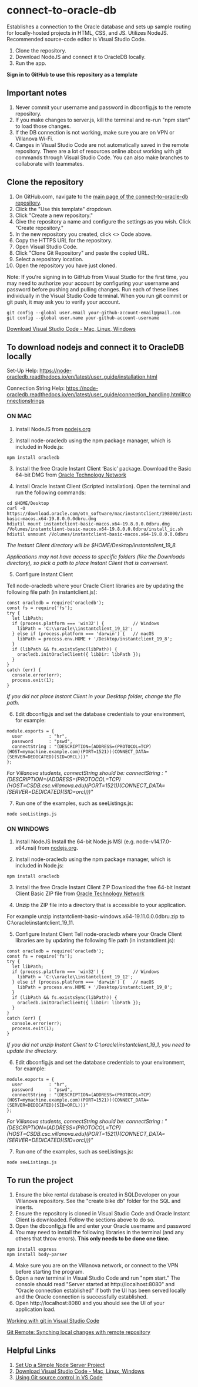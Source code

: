 # connect-to-oracle-db
Establishes a connection to the Oracle database and sets up sample routing for locally-hosted projects in HTML, CSS, and JS. Utilizes NodeJS. Recommended source-code editor is Visual Studio Code.

1. Clone the repository.
2. Download NodeJS and connect it to OracleDB locally.
3. Run the app.

**Sign in to GitHub to use this repository as a template**

## Important notes
1. Never commit your username and password in dbconfig.js to the remote repository.
2. If you make changes to server.js, kill the terminal and re-run "npm start" to load those changes.
3. If the DB connection is not working, make sure you are on VPN or Villanova Wi-Fi.
4. Canges in Visual Studio Code are not automatically saved in the remote repository. There are a lot of resources online about working with git commands through Visual Studio Code. You can also make branches to collaborate with teammates.

## Clone the repository
1. On GitHub.com, navigate to the [main page of the connect-to-oracle-db repository](https://github.com/liz-ohara/connect-to-oracle-db).
2. Click the "Use this template" dropdown.
3. Click "Create a new repository."
4. Give the repository a name and configure the settings as you wish. Click "Create repository."
5. In the new repository you created, click <> Code above.
6. Copy the HTTPS URL for the repository.
7. Open Visual Studio Code.
8. Click "Clone Git Repository" and paste the copied URL.
9. Select a repository location.
10. Open the repository you have just cloned.

Note: If you're signing in to GitHub from Visual Studio for the first time, you may need to authorize your account by configuring your username and password before pushing and pulling changes. Run each of these lines individually in the Visual Studio Code terminal. When you run git commit or git push, it may ask you to verify your account.
```
git config --global user.email your-github-account-email@gmail.com
git config --global user.name your-github-account-username
```

[Download Visual Studio Code - Mac, Linux, Windows](https://code.visualstudio.com/download)

## To download nodejs and connect it to OracleDB locally
Set-Up Help: https://node-oracledb.readthedocs.io/en/latest/user_guide/installation.html

Connection String Help: https://node-oracledb.readthedocs.io/en/latest/user_guide/connection_handling.html#connectionstrings

### ON MAC 
1. Install NodeJS from [nodejs.org](https://nodejs.org/en)

2. Install node-oracledb using the npm package manager, which is included in Node.js:
```
npm install oracledb
```
3. Install the free Oracle Instant Client ‘Basic’ package.
Download the Basic 64-bit DMG from [Oracle Technology Network](https://www.oracle.com/database/technologies/instant-client/winx64-64-downloads.html)

4. Install Oracle Instant Client (Scripted installation). Open the terminal and run the following commands:
```
cd $HOME/Desktop
curl -O https://download.oracle.com/otn_software/mac/instantclient/198000/instantclient-basic-macos.x64-19.8.0.0.0dbru.dmg
hdiutil mount instantclient-basic-macos.x64-19.8.0.0.0dbru.dmg
/Volumes/instantclient-basic-macos.x64-19.8.0.0.0dbru/install_ic.sh
hdiutil unmount /Volumes/instantclient-basic-macos.x64-19.8.0.0.0dbru
```

_The Instant Client directory will be $HOME/Desktop/instantclient_19_8._

_Applications may not have access to specific folders (like the Downloads directory), so pick a path to place Instant Client that is convenient._

5. Configure Instant Client

Tell node-oracledb where your Oracle Client libraries are by updating the following file path (in instantclient.js):
```
const oracledb = require('oracledb');
const fs = require('fs');
try {
  let libPath;
  if (process.platform === 'win32') {           // Windows
    libPath = 'C:\\oracle\\instantclient_19_12';
  } else if (process.platform === 'darwin') {   // macOS
    libPath = process.env.HOME + '/Desktop/instantclient_19_8';
  }
  if (libPath && fs.existsSync(libPath)) {
    oracledb.initOracleClient({ libDir: libPath });
  }
}
catch (err) {
  console.error(err);
  process.exit(1);
}
```
_If you did not place Instant Client in your Desktop folder, change the file path._

6. Edit dbconfig.js and set the database credentials to your environment, for example:
```
module.exports = {
  user          : "hr",
  password      : "pswd",
  connectString : "(DESCRIPTION=(ADDRESS=(PROTOCOL=TCP)(HOST=mymachine.example.com)(PORT=1521))(CONNECT_DATA=(SERVER=DEDICATED)(SID=ORCL)))"
};
```
_For Villanova students, connectString should be:
connectString : "(DESCRIPTION=(ADDRESS=(PROTOCOL=TCP)(HOST=CSDB.csc.villanova.edu)(PORT=1521))(CONNECT_DATA=(SERVER=DEDICATED)(SID=orcl)))"_

7. Run one of the examples, such as seeListings.js:
```
node seeListings.js 
```
### ON WINDOWS
1. Install NodeJS
Install the 64-bit Node.js MSI (e.g. node-v14.17.0-x64.msi) from [nodejs.org](https://nodejs.org/en).

2. Install node-oracledb using the npm package manager, which is included in Node.js:
```
npm install oracledb
```
3. Install the free Oracle Instant Client ZIP
Download the free 64-bit Instant Client Basic ZIP file from [Oracle Technology Network](https://www.oracle.com/database/technologies/instant-client/winx64-64-downloads.html)

4. Unzip the ZIP file into a directory that is accessible to your application.

For example unzip instantclient-basic-windows.x64-19.11.0.0.0dbru.zip to C:\oracle\instantclient_19_11.

5. Configure Instant Client
Tell node-oracledb where your Oracle Client libraries are by updating the following file path (in instantclient.js):
```
const oracledb = require('oracledb');
const fs = require('fs');
try {
  let libPath;
  if (process.platform === 'win32') {           // Windows
    libPath = 'C:\\oracle\\instantclient_19_12';
  } else if (process.platform === 'darwin') {   // macOS
    libPath = process.env.HOME + '/Desktop/instantclient_19_8';
  }
  if (libPath && fs.existsSync(libPath)) {
    oracledb.initOracleClient({ libDir: libPath });
  }
}
catch (err) {
  console.error(err);
  process.exit(1);
}
```
_If you did not unzip Instant Client to C:\oracle\instantclient_19_1, you need to update the directory._

6. Edit dbconfig.js and set the database credentials to your environment, for example:
```
module.exports = {
  user          : "hr",
  password      : "pswd",
  connectString : "(DESCRIPTION=(ADDRESS=(PROTOCOL=TCP)(HOST=mymachine.example.com)(PORT=1521))(CONNECT_DATA=(SERVER=DEDICATED)(SID=ORCL)))"
};
```
_For Villanova students, connectString should be:
connectString : "(DESCRIPTION=(ADDRESS=(PROTOCOL=TCP)(HOST=CSDB.csc.villanova.edu)(PORT=1521))(CONNECT_DATA=(SERVER=DEDICATED)(SID=orcl)))"_

7. Run one of the examples, such as seeListings.js:
```
node seeListings.js
```

## To run the project
1. Ensure the bike rental database is created in SQLDeveloper on your Villanova repository. See the "create bike db" folder for the SQL and inserts.
2. Ensure the repository is cloned in Visual Studio Code and Oracle Instant Client is downloaded. Follow the sections above to do so.
4. Open the dbconfig.js file and enter your Oracle username and password
5. You may need to install the following libraries in the terminal (and any others that throw errors). **This only needs to be done one time.**
```
npm install express
npm install body-parser
```
4. Make sure you are on the Villanova network, or connect to the VPN before starting the program.
5. Open a new terminal in Visual Studio Code and run "npm start." The console should read "Server started at http://localhost:8080" and
"Oracle connection established" if both the UI has been served locally and the Oracle connection is successfully established.
7. Open http://localhost:8080 and you should see the UI of your application load.

[Working with git in Visual Studio Code](https://code.visualstudio.com/docs/sourcecontrol/overview)

[Git Remote: Synching local changes with remote repository](https://www.atlassian.com/git/tutorials/syncing)

## Helpful Links
1. [Set Up a Simple Node Server Project](https://levelup.gitconnected.com/set-up-and-run-a-simple-node-server-project-38b403a3dc09)
2. [Download Visual Studio Code - Mac, Linux, Windows](https://code.visualstudio.com/download)
3. [Using Git source control in VS Code](https://code.visualstudio.com/docs/sourcecontrol/overview)
